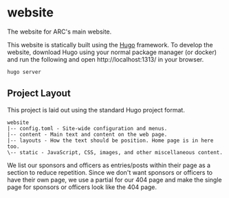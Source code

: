 # website

The website for ARC's main website.

This website is statically built using the [Hugo] framework. To develop the
website, download Hugo using your normal package manager (or docker) and run
the following and open http://localhost:1313/ in your browser.

```sh
hugo server
```

[Hugo]: https://gohugo.io/

## Project Layout

This project is laid out using the standard Hugo project format.

```nohighlight
website
|-- config.toml - Site-wide configuration and menus.
|-- content - Main text and content on the web page.
|-- layouts - How the text should be position. Home page is in here too.
\-- static - JavaScript, CSS, images, and other miscellaneous content.
```

We list our sponsors and officers as entries/posts within their page as a
section to reduce repetition. Since we don't want sponsors or officers to have
their own page, we use a partial for our 404 page and make the single page for
sponsors or officers look like the 404 page.
